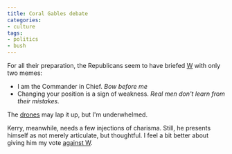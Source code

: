 ```yaml
---
title: Coral Gables debate
categories:
- culture
tags:
- politics
- bush
---
```


For all their preparation, the Republicans seem to have briefed [W][1] with only two memes:

   [1]: /library/etc/w.html

  * I am the Commander in Chief.  _Bow before me_
  * Changing your position is a sign of weakness.  _Real men don't learn from their mistakes._

The [drones][2] may lap it up, but I'm underwhelmed.

   [2]: http://www.debatefacts.com/

Kerry, meanwhile, needs a few injections of charisma.  Still, he presents himself as not merely articulate, but thoughtful.  I feel a bit better about giving him my vote [against W][3].

   [3]: /2004/08/07/the-case-against-w.html

